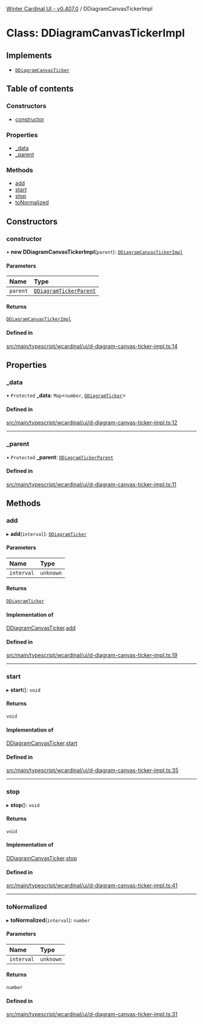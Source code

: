 [Winter Cardinal UI - v0.407.0](../index.md) / DDiagramCanvasTickerImpl

# Class: DDiagramCanvasTickerImpl

## Implements

- [`DDiagramCanvasTicker`](../interfaces/DDiagramCanvasTicker.md)

## Table of contents

### Constructors

- [constructor](DDiagramCanvasTickerImpl.md#constructor)

### Properties

- [\_data](DDiagramCanvasTickerImpl.md#_data)
- [\_parent](DDiagramCanvasTickerImpl.md#_parent)

### Methods

- [add](DDiagramCanvasTickerImpl.md#add)
- [start](DDiagramCanvasTickerImpl.md#start)
- [stop](DDiagramCanvasTickerImpl.md#stop)
- [toNormalized](DDiagramCanvasTickerImpl.md#tonormalized)

## Constructors

### constructor

• **new DDiagramCanvasTickerImpl**(`parent`): [`DDiagramCanvasTickerImpl`](DDiagramCanvasTickerImpl.md)

#### Parameters

| Name | Type |
| :------ | :------ |
| `parent` | [`DDiagramTickerParent`](../interfaces/DDiagramTickerParent.md) |

#### Returns

[`DDiagramCanvasTickerImpl`](DDiagramCanvasTickerImpl.md)

#### Defined in

[src/main/typescript/wcardinal/ui/d-diagram-canvas-ticker-impl.ts:14](https://github.com/winter-cardinal/winter-cardinal-ui/blob/v0.407.0/src/main/typescript/wcardinal/ui/d-diagram-canvas-ticker-impl.ts#L14)

## Properties

### \_data

• `Protected` **\_data**: `Map`\<`number`, [`DDiagramTicker`](DDiagramTicker.md)\>

#### Defined in

[src/main/typescript/wcardinal/ui/d-diagram-canvas-ticker-impl.ts:12](https://github.com/winter-cardinal/winter-cardinal-ui/blob/v0.407.0/src/main/typescript/wcardinal/ui/d-diagram-canvas-ticker-impl.ts#L12)

___

### \_parent

• `Protected` **\_parent**: [`DDiagramTickerParent`](../interfaces/DDiagramTickerParent.md)

#### Defined in

[src/main/typescript/wcardinal/ui/d-diagram-canvas-ticker-impl.ts:11](https://github.com/winter-cardinal/winter-cardinal-ui/blob/v0.407.0/src/main/typescript/wcardinal/ui/d-diagram-canvas-ticker-impl.ts#L11)

## Methods

### add

▸ **add**(`interval`): [`DDiagramTicker`](DDiagramTicker.md)

#### Parameters

| Name | Type |
| :------ | :------ |
| `interval` | `unknown` |

#### Returns

[`DDiagramTicker`](DDiagramTicker.md)

#### Implementation of

[DDiagramCanvasTicker](../interfaces/DDiagramCanvasTicker.md).[add](../interfaces/DDiagramCanvasTicker.md#add)

#### Defined in

[src/main/typescript/wcardinal/ui/d-diagram-canvas-ticker-impl.ts:19](https://github.com/winter-cardinal/winter-cardinal-ui/blob/v0.407.0/src/main/typescript/wcardinal/ui/d-diagram-canvas-ticker-impl.ts#L19)

___

### start

▸ **start**(): `void`

#### Returns

`void`

#### Implementation of

[DDiagramCanvasTicker](../interfaces/DDiagramCanvasTicker.md).[start](../interfaces/DDiagramCanvasTicker.md#start)

#### Defined in

[src/main/typescript/wcardinal/ui/d-diagram-canvas-ticker-impl.ts:35](https://github.com/winter-cardinal/winter-cardinal-ui/blob/v0.407.0/src/main/typescript/wcardinal/ui/d-diagram-canvas-ticker-impl.ts#L35)

___

### stop

▸ **stop**(): `void`

#### Returns

`void`

#### Implementation of

[DDiagramCanvasTicker](../interfaces/DDiagramCanvasTicker.md).[stop](../interfaces/DDiagramCanvasTicker.md#stop)

#### Defined in

[src/main/typescript/wcardinal/ui/d-diagram-canvas-ticker-impl.ts:41](https://github.com/winter-cardinal/winter-cardinal-ui/blob/v0.407.0/src/main/typescript/wcardinal/ui/d-diagram-canvas-ticker-impl.ts#L41)

___

### toNormalized

▸ **toNormalized**(`interval`): `number`

#### Parameters

| Name | Type |
| :------ | :------ |
| `interval` | `unknown` |

#### Returns

`number`

#### Defined in

[src/main/typescript/wcardinal/ui/d-diagram-canvas-ticker-impl.ts:31](https://github.com/winter-cardinal/winter-cardinal-ui/blob/v0.407.0/src/main/typescript/wcardinal/ui/d-diagram-canvas-ticker-impl.ts#L31)

